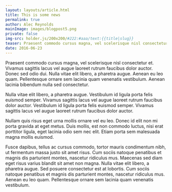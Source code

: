 ```yaml
---
layout: layouts/article.html
title: This is some news
permalink: true
author: Alec Reynolds
mainImage: images/blogpost5.png
private: false
img-src: holder.js/200x200/#222:#aaa/text:{{title|slug}}
teaser: Praesent commodo cursus magna, vel scelerisque nisl consectetur et. Vivamus sagittis lacus vel augue laoreet rutrum faucibus dolor auctor. Donec sed odio dui. Nulla vitae elit libero, a pharetra augue. Aenean eu leo quam. Pellentesque ornare sem lacinia quam venenatis vestibulum. Aenean lacinia bibendum nulla sed consectetur.
date: 2016-06-23
---
```


Praesent commodo cursus magna, vel scelerisque nisl consectetur et. Vivamus sagittis lacus vel augue laoreet rutrum faucibus dolor auctor. Donec sed odio dui. Nulla vitae elit libero, a pharetra augue. Aenean eu leo quam. Pellentesque ornare sem lacinia quam venenatis vestibulum. Aenean lacinia bibendum nulla sed consectetur.

Nulla vitae elit libero, a pharetra augue. Vestibulum id ligula porta felis euismod semper. Vivamus sagittis lacus vel augue laoreet rutrum faucibus dolor auctor. Vestibulum id ligula porta felis euismod semper. Vivamus sagittis lacus vel augue laoreet rutrum faucibus dolor auctor.

Nullam quis risus eget urna mollis ornare vel eu leo. Donec id elit non mi porta gravida at eget metus. Duis mollis, est non commodo luctus, nisi erat porttitor ligula, eget lacinia odio sem nec elit. Etiam porta sem malesuada magna mollis euismod.

Fusce dapibus, tellus ac cursus commodo, tortor mauris condimentum nibh, ut fermentum massa justo sit amet risus. Cum sociis natoque penatibus et magnis dis parturient montes, nascetur ridiculus mus. Maecenas sed diam eget risus varius blandit sit amet non magna. Nulla vitae elit libero, a pharetra augue. Sed posuere consectetur est at lobortis. Cum sociis natoque penatibus et magnis dis parturient montes, nascetur ridiculus mus. Aenean eu leo quam. Pellentesque ornare sem lacinia quam venenatis vestibulum.
